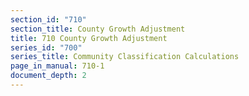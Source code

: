 ```yaml
---
section_id: "710"
section_title: County Growth Adjustment
title: 710 County Growth Adjustment
series_id: "700"
series_title: Community Classification Calculations
page_in_manual: 710-1
document_depth: 2
---
```

